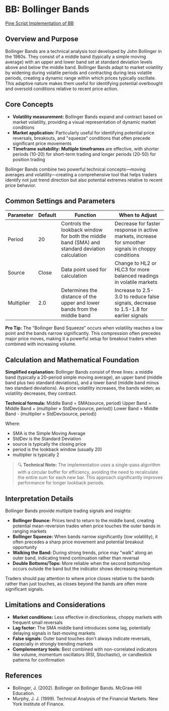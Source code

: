 # BB: Bollinger Bands

[Pine Script Implementation of BB](https://github.com/mihakralj/pinescript/blob/main/indicators/channels/bb.pine)

## Overview and Purpose

Bollinger Bands are a technical analysis tool developed by John Bollinger in the 1980s. They consist of a middle band (typically a simple moving average) with an upper and lower band set at standard deviation levels above and below the middle band. Bollinger Bands adapt to market volatility by widening during volatile periods and contracting during less volatile periods, creating a dynamic range within which prices typically oscillate. This adaptive nature makes them useful for identifying potential overbought and oversold conditions relative to recent price action.

## Core Concepts

* **Volatility measurement:** Bollinger Bands expand and contract based on market volatility, providing a visual representation of dynamic market conditions
* **Market application:** Particularly useful for identifying potential price reversals, breakouts, and "squeeze" conditions that often precede significant price movements
* **Timeframe suitability:** **Multiple timeframes** are effective, with shorter periods (10-20) for short-term trading and longer periods (20-50) for position trading

Bollinger Bands combine two powerful technical concepts—moving averages and volatility—creating a comprehensive tool that helps traders identify not just trend direction but also potential extremes relative to recent price behavior.

## Common Settings and Parameters

| Parameter | Default | Function | When to Adjust |
|-----------|---------|----------|---------------|
| Period | 20 | Controls the lookback window for both the middle band (SMA) and standard deviation calculation | Decrease for faster response in active markets, increase for smoother signals in choppy conditions |
| Source | Close | Data point used for calculation | Change to HL2 or HLC3 for more balanced readings in volatile markets |
| Multiplier | 2.0 | Determines the distance of the upper and lower bands from the middle band | Increase to 2.5-3.0 to reduce false signals, decrease to 1.5-1.8 for earlier signals |

**Pro Tip:** The "Bollinger Band Squeeze" occurs when volatility reaches a low point and the bands narrow significantly. This compression often precedes major price moves, making it a powerful setup for breakout traders when combined with increasing volume.

## Calculation and Mathematical Foundation

**Simplified explanation:**
Bollinger Bands consist of three lines: a middle band (typically a 20-period simple moving average), an upper band (middle band plus two standard deviations), and a lower band (middle band minus two standard deviations). As price volatility increases, the bands widen; as volatility decreases, they contract.

**Technical formula:**
Middle Band = SMA(source, period)
Upper Band = Middle Band + (multiplier × StdDev(source, period))
Lower Band = Middle Band - (multiplier × StdDev(source, period))

Where:
- SMA is the Simple Moving Average
- StdDev is the Standard Deviation
- source is typically the closing price
- period is the lookback window (usually 20)
- multiplier is typically 2

> 🔍 **Technical Note:** The implementation uses a single-pass algorithm with a circular buffer for efficiency, avoiding the need to recalculate the entire sum for each new bar. This approach significantly improves performance for longer lookback periods.

## Interpretation Details

Bollinger Bands provide multiple trading signals and insights:

- **Bollinger Bounce:** Prices tend to return to the middle band, creating potential mean-reversion trades when price touches the outer bands in ranging markets
- **Bollinger Squeeze:** When bands narrow significantly (low volatility), it often precedes a sharp price movement and potential breakout opportunity
- **Walking the Band:** During strong trends, price may "walk" along an outer band, indicating trend continuation rather than reversal
- **Double Bottoms/Tops:** More reliable when the second bottom/top occurs outside the band but the indicator shows decreasing momentum

Traders should pay attention to where price closes relative to the bands rather than just touches, as closes beyond the bands are often more significant signals.

## Limitations and Considerations

* **Market conditions:** Less effective in directionless, choppy markets with frequent small reversals
* **Lag factor:** The SMA middle band introduces some lag, potentially delaying signals in fast-moving markets
* **False signals:** Outer band touches don't always indicate reversals, especially in strongly trending markets
* **Complementary tools:** Best combined with non-correlated indicators like volume, momentum oscillators (RSI, Stochastic), or candlestick patterns for confirmation

## References

- Bollinger, J. (2002). Bollinger on Bollinger Bands. McGraw-Hill Education.
- Murphy, J. J. (1999). Technical Analysis of the Financial Markets. New York Institute of Finance.
